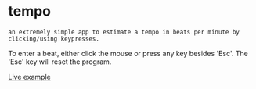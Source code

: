 # tempo
    an extremely simple app to estimate a tempo in beats per minute by clicking/using keypresses.

To enter a beat, either click the mouse or press any key besides 'Esc'.
The 'Esc' key will reset the program.

[Live example](http://achandran.github.io.tempo)
